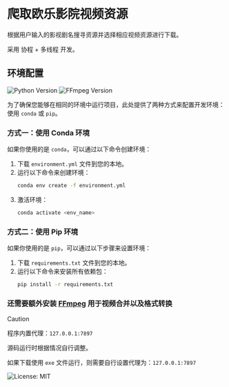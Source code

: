 # 爬取欧乐影院视频资源
根据用户输入的影视剧名搜寻资源并选择相应视频资源进行下载。

采用 协程 + 多线程 开发。

## 环境配置
![Python Version](https://img.shields.io/badge/Python-3.12%2B-blue.svg)
![FFmpeg Version](https://img.shields.io/badge/FFmpeg-7.0%2B-red.svg)

为了确保您能够在相同的环境中运行项目，此处提供了两种方式来配置开发环境：使用 `conda` 或 `pip`。

### 方式一：使用 Conda 环境

如果你使用的是 `conda`，可以通过以下命令创建环境：
1. 下载 `environment.yml` 文件到您的本地。
2. 运行以下命令来创建环境：
    ```bash
   conda env create -f environment.yml
   ```
3. 激活环境：
    ```bash
   conda activate <env_name>
   ```

### 方式二：使用 Pip 环境

如果你使用的是 `pip`，可以通过以下步骤来设置环境：
1. 下载 `requirements.txt` 文件到您的本地。
2. 运行以下命令来安装所有依赖包：
    ```bash
   pip install -r requirements.txt
   ```

### 还需要额外安装 [FFmpeg](https://www.ffmpeg.org/download.html#build-windows) 用于视频合并以及格式转换

> [!caution]
>
> 程序内置代理：`127.0.0.1:7897`
>
> 源码运行时根据情况自行调整。
>
> 如果下载使用 `exe` 文件运行，则需要自行设置代理为：`127.0.0.1:7897`

![License: MIT](https://img.shields.io/badge/License-MIT-green.svg)
